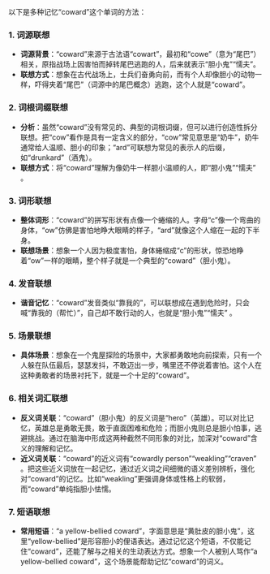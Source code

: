 以下是多种记忆“coward”这个单词的方法：
### 1. 词源联想
 - **词源背景**：“coward”来源于古法语“cowart”，最初和“cowe”（意为“尾巴”）相关，原指战场上因害怕而掉转尾巴逃跑的人，后来就表示“胆小鬼”“懦夫”。 
 - **联想方式**：想象在古代战场上，士兵们奋勇向前，而有个人却像胆小的动物一样，吓得夹着“尾巴”（词源中的尾巴概念）逃跑，这个人就是“coward”。
### 2. 词根词缀联想
 - **分析**：虽然“coward”没有常见的、典型的词根词缀，但可以进行创造性拆分联想。把“cow”看作是具有一定含义的部分，“cow”常见意思是“奶牛”，奶牛通常给人温顺、胆小的印象；“ard”可联想为常见的表示人的后缀，如“drunkard”（酒鬼）。
 - **联想方式**：将“coward”理解为像奶牛一样胆小温顺的人，即“胆小鬼”“懦夫” 。
### 3. 词形联想
 - **整体词形**：“coward”的拼写形状有点像一个蜷缩的人。字母“c”像一个弯曲的身体，“ow”仿佛是害怕地睁大眼睛的样子，“ard”就像这个人缩在一起的下半身。
 - **联想场景**：想象一个人因为极度害怕，身体蜷缩成“c”的形状，惊恐地睁着“ow”一样的眼睛，整个样子就是一个典型的“coward”（胆小鬼）。
### 4. 发音联想
 - **谐音记忆**：“coward”发音类似“靠我的”，可以联想成在遇到危险时，只会喊“靠我的（帮忙）”，自己却不敢行动的人，也就是“胆小鬼”“懦夫” 。
### 5. 场景联想
 - **具体场景**：想象在一个鬼屋探险的场景中，大家都勇敢地向前探索，只有一个人躲在队伍最后，瑟瑟发抖，不敢迈出一步，嘴里还不停说着害怕。这个人在这种勇敢者的场景衬托下，就是一个十足的“coward”。 
### 6. 相关词汇联想
 - **反义词关联**：“coward”（胆小鬼）的反义词是“hero”（英雄）。可以对比记忆，英雄总是勇敢无畏，敢于直面困难和危险；而胆小鬼则总是胆小怕事，逃避挑战。通过在脑海中形成这两种截然不同形象的对比，加深对“coward”含义的理解和记忆。 
 - **近义词关联**：“coward”的近义词有“cowardly person”“weakling”“craven” 。把这些近义词放在一起记忆，通过近义词之间细微的语义差别辨析，强化对“coward”的记忆。比如“weakling”更强调身体或性格上的软弱，而“coward”单纯指胆小怯懦。
### 7. 短语联想
 - **常用短语**：“a yellow-bellied coward”，字面意思是“黄肚皮的胆小鬼”，这里“yellow-bellied”是形容胆小的俚语表达。通过记忆这个短语，不仅能记住“coward”，还能了解与之相关的生动表达方式。想象一个人被别人骂作“a yellow-bellied coward”，这个场景能帮助记忆“coward”的词义。 